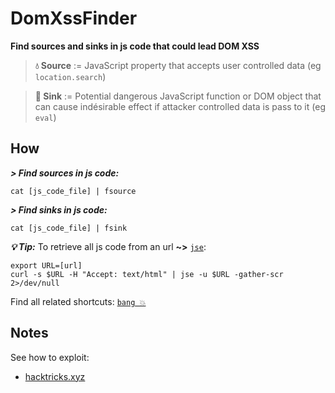 # DomXssFinder

**Find sources and sinks in js code that could lead DOM XSS**

> **💧 Source** := JavaScript property that accepts user controlled data (eg `location.search`)

> **🚰 Sink** := Potential dangerous JavaScript function or DOM object that can cause indésirable effect if attacker controlled data is pass to it (eg `eval`)

## How

***> Find sources in js code:***

```shell
cat [js_code_file] | fsource
```

***> Find sinks in js code:***

```shell
cat [js_code_file] | fsink
```

***💡 Tip:***
To retrieve all js code from an url **~>** [`jse`](https://github.com/ariary/JSextractor):
```shell
export URL=[url]
curl -s $URL -H "Accept: text/html" | jse -u $URL -gather-scr 2>/dev/null
```

Find all related shortcuts: [`bang 💥`](https://github.com/ariary/bang/blob/main/EXAMPLES.md#find-dom-xss)
## Notes

See how to exploit:
 * [hacktricks.xyz](https://book.hacktricks.xyz/pentesting-web/xss-cross-site-scripting/dom-xss)

